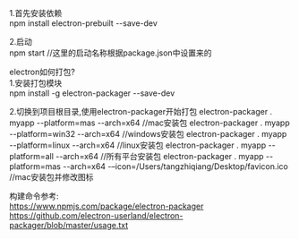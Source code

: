 1.首先安装依赖  
npm install electron-prebuilt --save-dev

2.启动  
npm start //这里的启动名称根据package.json中设置来的


electron如何打包?  
1.安装打包模块  
npm install -g  electron-packager --save-dev

2.切换到项目根目录,使用electron-packager开始打包
electron-packager . myapp --platform=mas --arch=x64  //mac安装包
electron-packager . myapp --platform=win32 --arch=x64 //windows安装包
electron-packager . myapp --platform=linux --arch=x64 //linux安装包
electron-packager . myapp --platform=all --arch=x64 //所有平台安装包
electron-packager . myapp --platform=mas --arch=x64   -–icon=/Users/tangzhiqiang/Desktop/favicon.ico //mac安装包并修改图标




构建命令参考:  
https://www.npmjs.com/package/electron-packager  
https://github.com/electron-userland/electron-packager/blob/master/usage.txt




